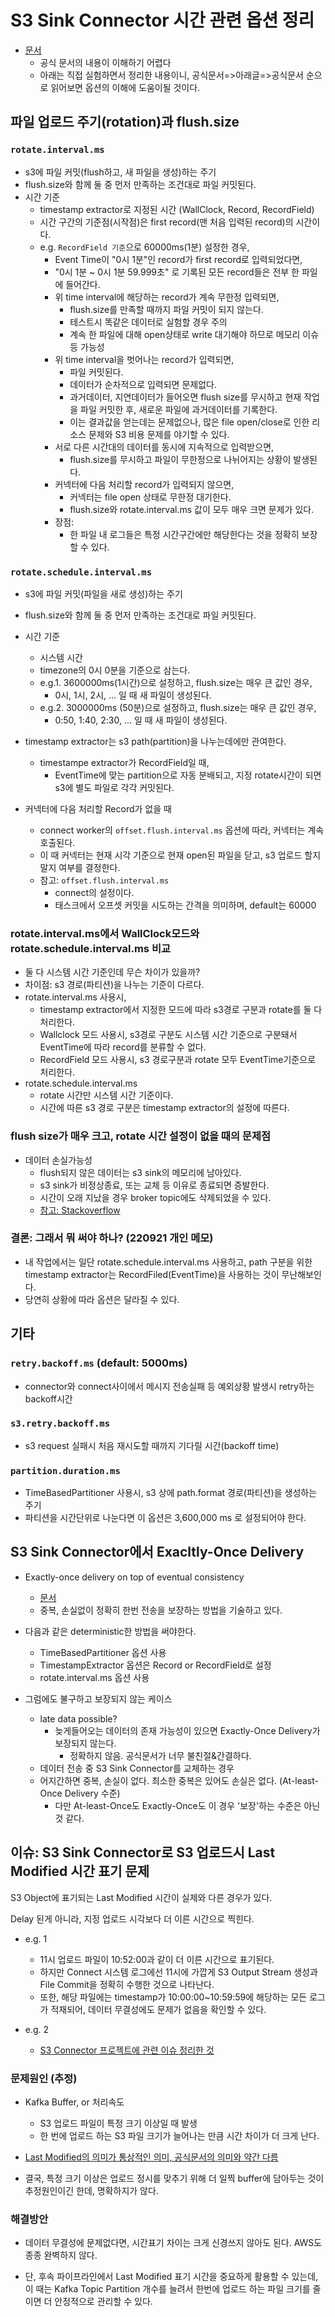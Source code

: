 # S3 Sink Connector 시간 관련 옵션 정리

- [문서](https://docs.confluent.io/kafka-connectors/s3-sink/current/configuration_options.html#connector)
  - 공식 문서의 내용이 이해하기 어렵다
  - 아래는 직접 실험하면서 정리한 내용이니, 공식문서=>아래글=>공식문서 순으로 읽어보면 옵션의 이해에 도움이될 것이다.

## 파일 업로드 주기(rotation)과 flush.size

### `rotate.interval.ms`

- s3에 파일 커밋(flush하고, 새 파일을 생성)하는 주기
- flush.size와 함께 둘 중 먼저 만족하는 조건대로 파일 커밋된다.
- 시간 기준
  - timestamp extractor로 지정된 시간 (WallClock, Record, RecordField)
  - 시간 구간의 기준점(시작점)은 first record(맨 처음 입력된 record)의 시간이다.
  - e.g. `RecordField 기준`으로 60000ms(1분) 설정한 경우,
    - Event Time이 "0시 1분"인 record가 first record로 입력되었다면,
    - "0시 1분 ~ 0시 1분 59.999초" 로 기록된 모든 record들은 전부 한 파일에 들어간다.
    - 위 time interval에 해당하는 record가 계속 무한정 입력되면,
      - flush.size를 만족할 때까지 파일 커밋이 되지 않는다.
      - 테스트시 똑같은 데이터로 실험할 경우 주의
      - 계속 한 파일에 대해 open상태로 write 대기해야 하므로 메모리 이슈 등 가능성
    - 위 time interval을 벗어나는 record가 입력되면,
      - 파일 커밋된다.
      - 데이터가 순차적으로 입력되면 문제없다.
      - 과거데이터, 지연데이터가 들어오면 flush size를 무시하고 현재 작업을 파일 커밋한 후, 새로운 파일에 과거데이터를 기록한다.
      - 이는 결과값을 얻는데는 문제없으나, 많은 file open/close로 인한 리소스 문제와 S3 비용 문제를 야기할 수 있다.
    - 서로 다른 시간대의 데이터를 동시에 지속적으로 입력받으면,
      - flush.size를 무시하고 파일이 무한정으로 나뉘어지는 상황이 발생된다.
    - 커넥터에 다음 처리할 record가 입력되지 않으면,
      - 커넥터는 file open 상태로 무한정 대기한다.
      - flush.size와 rotate.interval.ms 값이 모두 매우 크면 문제가 있다.
    - 장점:
      - 한 파일 내 로그들은 특정 시간구간에만 해당한다는 것을 정확히 보장할 수 있다.

### `rotate.schedule.interval.ms`

- s3에 파일 커밋(파일을 새로 생성)하는 주기
- flush.size와 함께 둘 중 먼저 만족하는 조건대로 파일 커밋된다.
- 시간 기준
  - 시스템 시간
  - timezone의 0시 0분을 기준으로 삼는다.
  - e.g.1. 3600000ms(1시간)으로 설정하고, flush.size는 매우 큰 값인 경우,
    - 0시, 1시, 2시, ... 일 때 새 파일이 생성된다.
  - e.g.2. 3000000ms (50분)으로 설정하고, flush.size는 매우 큰 값인 경우,
    - 0:50, 1:40, 2:30, ... 일 때 새 파일이 생성된다.
- timestamp extractor는 s3 path(partition)을 나누는데에만 관여한다.
  - timestampe extractor가 RecordField일 때,
    - EventTime에 맞는 partition으로 자동 분배되고, 지정 rotate시간이 되면 s3에 별도 파일로 각각 커밋된다.

- 커넥터에 다음 처리할 Record가 없을 때
  - connect worker의 `offset.flush.interval.ms` 옵션에 따라, 커넥터는 계속 호출된다.
  - 이 때 커넥터는 현재 시각 기준으로 현재 open된 파일을 닫고, s3 업로드 할지말지 여부를 결정한다.
  - 참고: `offset.flush.interval.ms`
    - connect의 설정이다.
    - 태스크에서 오프셋 커밋을 시도하는 간격을 의미하며, default는 60000

### rotate.interval.ms에서 WallClock모드와 rotate.schedule.interval.ms 비교

- 둘 다 시스템 시간 기준인데 무슨 차이가 있을까?
- 차이점: s3 경로(파티션)을 나누는 기준이 다르다.
- rotate.interval.ms 사용시,
  - timestamp extractor에서 지정한 모드에 따라 s3경로 구분과 rotate를 둘 다 처리한다.
  - Wallclock 모드 사용시, s3경로 구분도 시스템 시간 기준으로 구분돼서 EventTime에 따라 record를 분류할 수 없다.
  - RecordField 모드 사용시, s3 경로구분과 rotate 모두 EventTime기준으로 처리한다.
- rotate.schedule.interval.ms
  - rotate 시간만 시스템 시간 기준이다.
  - 시간에 따른 s3 경로 구분은 timestamp extractor의 설정에 따른다.

### flush size가 매우 크고, rotate 시간 설정이 없을 때의 문제점

- 데이터 손실가능성
  - flush되지 않은 데이터는 s3 sink의 메모리에 남아있다.
  - s3 sink가 비정상종료, 또는 교체 등 이유로 종료되면 증발한다.
  - 시간이 오래 지났을 경우 broker topic에도 삭제되었을 수 있다.
  - [참고: Stackoverflow](https://stackoverflow.com/questions/50761999/how-can-we-force-confluent-kafka-connect-s3-sink-to-flush)

### 결론: 그래서 뭐 써야 하나? (220921 개인 메모)

- 내 작업에서는 일단 rotate.schedule.interval.ms 사용하고, path 구분을 위한 timestamp extractor는 RecordFiled(EventTime)을 사용하는 것이 무난해보인다.
- 당연히 상황에 따라 옵션은 달라질 수 있다.

## 기타

### `retry.backoff.ms` (default: 5000ms)

- connector와 connect사이에서 메시지 전송실패 등 예외상황 발생시 retry하는 backoff시간

### `s3.retry.backoff.ms`

- s3 request 실패시 처음 재시도할 때까지 기다릴 시간(backoff time)

### `partition.duration.ms`

- TimeBasedPartitioner 사용시, s3 상에 path.format 경로(파티션)을 생성하는 주기
- 파티션을 시간단위로 나눈다면 이 옵션은 3,600,000 ms 로 설정되어야 한다.

## S3 Sink Connector에서 Exacltly-Once Delivery

- Exactly-once delivery on top of eventual consistency
  - [문서](https://docs.confluent.io/kafka-connectors/s3-sink/current/overview.html#streaming-etl-demo)
  - 중복, 손실없이 정확히 한번 전송을 보장하는 방법을 기술하고 있다.

- 다음과 같은 deterministic한 방법을 써야한다.
  - TimeBasedPartitioner 옵션 사용
  - TimestampExtractor 옵션은 Record or RecordField로 설정
  - rotate.interval.ms 옵션 사용

- 그럼에도 불구하고 보장되지 않는 케이스
  - late data possible?
    - 늦게들어오는 데이터의 존재 가능성이 있으면 Exactly-Once Delivery가 보장되지 않는다.
      - 정확하지 않음. 공식문서가 너무 불친절&간결하다.
  - 데이터 전송 중 S3 Sink Connector를 교체하는 경우
  - 어지간하면 중복, 손실이 없다. 최소한 중복은 있어도 손실은 없다. (At-least-Once Delivery 수준)
    - 다만 At-least-Once도 Exactly-Once도 이 경우 '보장'하는 수준은 아닌 것 같다.

## 이슈: S3 Sink Connector로 S3 업로드시 Last Modified 시간 표기 문제

S3 Object에 표기되는 Last Modified 시간이 실제와 다른 경우가 있다.

Delay 된게 아니라, 지정 업로드 시각보다 더 이른 시간으로 찍힌다.

- e.g. 1
  - 11시 업로드 파일이 10:52:00과 같이 더 이른 시간으로 표기된다.
  - 하지만 Connect 시스템 로그에선 11시에 가깝게 S3 Output Stream 생성과 File Commit을 정확히 수행한 것으로 나타난다.
  - 또한, 해당 파일에는 timestamp가 10:00:00~10:59:59에 해당하는 모든 로그가 적재되어, 데이터 무결성에도 문제가 없음을 확인할 수 있다.

- e.g. 2
  - [S3 Connector 프로젝트에 관련 이슈 정리한 것](https://github.com/confluentinc/kafka-connect-storage-cloud/issues/681)

### 문제원인 (추정)

- Kafka Buffer, or 처리속도
  - S3 업로드 파일이 특정 크기 이상일 때 발생
  - 한 번에 업로드 하는 S3 파일 크기가 늘어나는 만큼 시간 차이가 더 크게 난다.

- [Last Modified의 의미가 통상적인 의미, 공식문서의 의미와 약간 다름](https://stackoverflow.com/questions/40698341/s3-last-modified-timestamp-for-eventually-consistent-overwrite-puts)

- 결국, 특정 크기 이상은 업로드 정시를 맞추기 위해 더 일찍 buffer에 담아두는 것이 추정원인이긴 한데, 명확하지가 않다.

### 해결방안

- 데이터 무결성에 문제없다면, 시간표기 차이는 크게 신경쓰지 않아도 된다. AWS도 종종 완벽하지 않다.

- 단, 후속 파이프라인에서 Last Modified 표기 시간을 중요하게 활용할 수 있는데, 이 때는 Kafka Topic Partition 개수를 늘려서 한번에 업로드 하는 파일 크기를 줄이면 더 안정적으로 관리할 수 있다.
